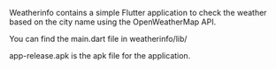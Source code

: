 Weatherinfo contains a simple Flutter application to check the weather based on the city name using the OpenWeatherMap API.

You can find the main.dart file in weatherinfo/lib/

app-release.apk is the apk file for the application.

